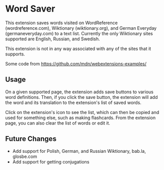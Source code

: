 # Word Saver

This extension saves words visited on WordReference (wordreference.com), Wiktionary (wiktionary.org), and German Everyday (germaneveryday.com) to a text list. Currently the only Wiktionary sites supported are English, Russian, and Swedish.

This extension is not in any way associated with any of the sites that it supports.

Some code from https://github.com/mdn/webextensions-examples/

## Usage

On a given supported page, the extension adds save buttons to various word definitions. Then, if you click the save button, the extension will add the word and its translation to the extension's list of saved words. 

Click on the extension's icon to see the list, which can then be copied and used for something else, such as making flashcards. From the extension page, you can also clear the list of words or edit it.

## Future Changes

* Add support for Polish, German, and Russian Wiktionary, bab.la, glosbe.com
* Add support for getting conjugations
